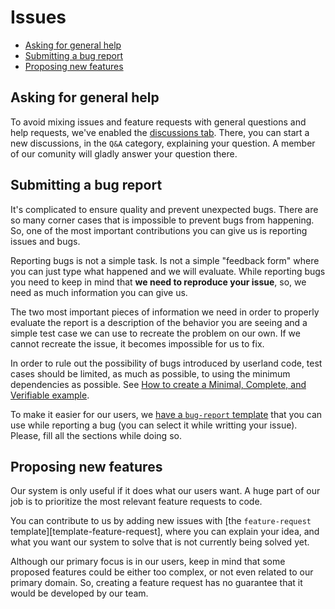 # Issues

* [Asking for general help](#asking-for-general-help)
* [Submitting a bug report](#submitting-a-bug-report)
* [Proposing new features](#proposing-new-features)

## Asking for general help

To avoid mixing issues and feature requests with general questions and help requests, we've enabled the [discussions tab][discussions-tab]. There, you can start a new discussions, in the `Q&A` category, explaining your question. A member of our comunity will gladly answer your question there.

## Submitting a bug report

It's complicated to ensure quality and prevent unexpected bugs. There are so many corner cases that is impossible to prevent bugs from happening. So, one of the most important contributions you can give us is reporting issues and bugs.

Reporting bugs is not a simple task. Is not a simple "feedback form" where you can just type what happened and we will evaluate. While reporting bugs you need to keep in mind that **we need to reproduce your issue**, so, we need as much information you can give us.

The two most important pieces of information we need in order to properly evaluate the report is a description of the behavior you are seeing and a simple test case we can use to recreate the problem on our own. If we cannot recreate the issue, it becomes impossible for us to fix.

In order to rule out the possibility of bugs introduced by userland code, test cases should be limited, as much as possible, to using the minimum dependencies as possible. See [How to create a Minimal, Complete, and Verifiable example][creating-mcve].

To make it easier for our users, we [have a `bug-report` template][template-bug-report] that you can use while reporting a bug (you can select it while writting your issue). Please, fill all the sections while doing so.

## Proposing new features

Our system is only useful if it does what our users want. A huge part of our job is to prioritize the most relevant feature requests to code.

You can contribute to us by adding new issues with [the `feature-request` template][template-feature-request], where you can explain your idea, and what you want our system to solve that is not currently being solved yet.

Although our primary focus is in our users, keep in mind that some proposed features could be either too complex, or not even related to our primary domain. So, creating a feature request has no guarantee that it would be developed by our team.

[discussions-tab]: ./discussions
[creating-mcve]: https://stackoverflow.com/help/mcve
[template-bug-report]: .github/ISSUE_TEMPLATE/bug-report.md